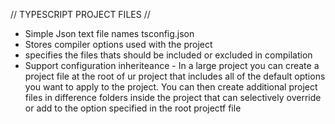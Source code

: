 // TYPESCRIPT PROJECT FILES //

- Simple Json text file names tsconfig.json
- Stores compiler options used with the project
- specifies the files thats should be included or excluded in compilation 
- Support configuration inheriteance - In a large project you can create a project file at the root of ur project that includes all of the default options you want to apply to the project. You can then create additional project files in difference folders inside the project that can selectively override or add to the option specified in the root projectf file
